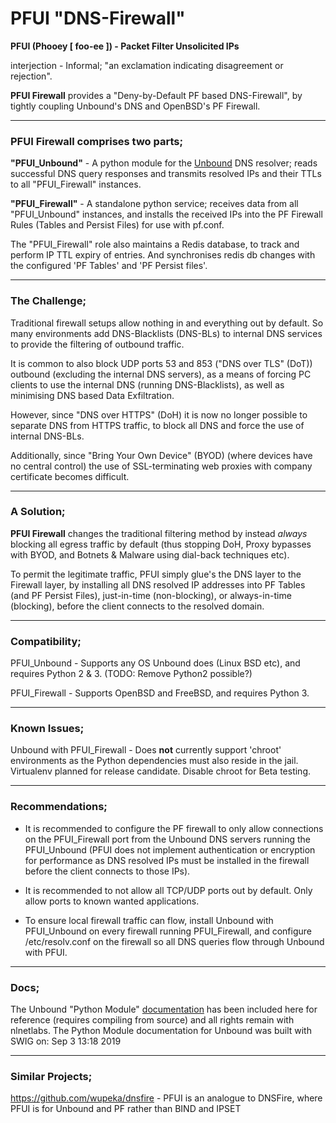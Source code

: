 # PFUI "DNS-Firewall"
**PFUI (Phooey [ foo-ee ]) - Packet Filter Unsolicited IPs**

interjection - Informal; "an exclamation indicating disagreement or rejection".

**PFUI Firewall** provides a "Deny-by-Default PF based DNS-Firewall", by tightly coupling Unbound's DNS and OpenBSD's
PF Firewall.


------
### PFUI Firewall comprises two parts;

**"PFUI_Unbound"** - A python module for the [Unbound](https://nlnetlabs.nl/projects/unbound/about/) DNS resolver; 
reads successful DNS query responses and transmits resolved IPs and their TTLs to all "PFUI_Firewall" instances.

**"PFUI_Firewall"** - A standalone python service; receives data from all "PFUI_Unbound" instances, and installs the 
received IPs into the PF Firewall Rules (Tables and Persist Files) for use with pf.conf.

The "PFUI_Firewall" role also maintains a Redis database, to track and perform IP TTL expiry of entries. And 
synchronises redis db changes with the configured 'PF Tables' and 'PF Persist files'.


------
### The Challenge;

Traditional firewall setups allow nothing in and everything out by default.
So many environments add DNS-Blacklists (DNS-BLs) to internal DNS services to provide the filtering of 
outbound traffic.

It is common to also block UDP ports 53 and 853 ("DNS over TLS" (DoT)) outbound (excluding the internal DNS servers), 
as a means of forcing PC clients to use the internal DNS (running DNS-Blacklists), as well as minimising DNS based 
Data Exfiltration.

However, since "DNS over HTTPS" (DoH) it is now no longer possible to separate DNS from HTTPS traffic, 
to block all DNS and force the use of internal DNS-BLs.

Additionally, since "Bring Your Own Device" (BYOD) (where devices have no central control) the use of 
SSL-terminating web proxies with company certificate becomes difficult.


------
### A Solution;

**PFUI Firewall** changes the traditional filtering method by instead _always_ blocking all egress traffic by default 
(thus stopping DoH, Proxy bypasses with BYOD, and Botnets & Malware using dial-back techniques etc).

To permit the legitimate traffic, PFUI simply glue's the DNS layer to the Firewall layer, by installing all 
DNS resolved IP addresses into PF Tables (and PF Persist Files), just-in-time (non-blocking), or always-in-time 
(blocking), before the client connects to the resolved domain.


------
### Compatibility;

PFUI_Unbound - Supports any OS Unbound does (Linux BSD etc), and requires Python 2 & 3. (TODO: Remove Python2 possible?)

PFUI_Firewall - Supports OpenBSD and FreeBSD, and requires Python 3.


------
### Known Issues;

Unbound with PFUI_Firewall - Does **not** currently support 'chroot' environments as the Python dependencies must
also reside in the jail. Virtualenv planned for release candidate. Disable chroot for Beta testing.


------
### Recommendations;

- It is recommended to configure the PF firewall to only allow connections on the PFUI_Firewall port
from the Unbound DNS servers running the PFUI_Unbound (PFUI does not implement authentication or encryption for 
performance as DNS resolved IPs must be installed in the firewall before the client connects to those IPs).

- It is recommended to not allow all TCP/UDP ports out by default. Only allow ports to known wanted applications.

- To ensure local firewall traffic can flow, install Unbound with PFUI_Unbound on every firewall running
PFUI_Firewall, and configure /etc/resolv.conf on the firewall so all DNS queries flow through Unbound with PFUI.


------
### Docs;
The Unbound "Python Module" [documentation](docs.html.pythonmod/index.html) has been included here for reference 
(requires compiling from source) and all rights remain with nlnetlabs.
The Python Module documentation for Unbound was built with SWIG on: Sep 3 13:18 2019


------
### Similar Projects;
https://github.com/wupeka/dnsfire - PFUI is an analogue to DNSFire, where PFUI is for Unbound and PF rather than BIND and IPSET



